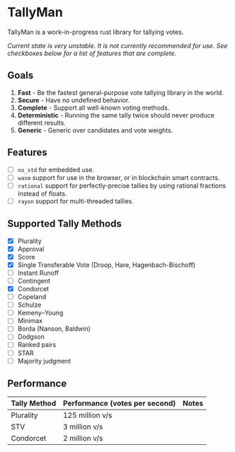 # TallyMan

TallyMan is a work-in-progress rust library for tallying votes.

*Current state is very unstable. It is not currently recommended for use. See checkboxes below for a list of features that are complete.*

## Goals
1. **Fast** - Be the fastest general-purpose vote tallying library in the world.
2. **Secure** - Have no undefined behavior. 
3. **Complete** - Support all well-known voting methods.
4. **Deterministic** - Running the same tally twice should never produce different results.
5. **Generic** - Generic over candidates and vote weights. 

## Features
- [ ] `no_std` for embedded use.
- [ ] `wasm` support for use in the browser, or in blockchain smart contracts.
- [ ] `rational` support for perfectly-precise tallies by using rational fractions instead of floats.
- [ ] `rayon` support for multi-threaded tallies.

## Supported Tally Methods
- [x] Plurality
- [x] Approval
- [x] Score
- [x] Single Transferable Vote (Droop, Hare, Hagenbach-Bischoff)
- [ ] Instant Runoff
- [ ] Contingent
- [x] Condorcet
- [ ] Copeland
- [ ] Schulze
- [ ] Kemeny–Young
- [ ] Minimax
- [ ] Borda (Nanson, Baldwin)
- [ ] Dodgson
- [ ] Ranked pairs
- [ ] STAR
- [ ] Majority judgment

## Performance

| Tally Method  | Performance (votes per second)  | Notes  |
| --------------|---------------------------------|--------|
| Plurality     | 125 million v/s                 |        |
| STV           | 3 million v/s                   |        |
| Condorcet     | 2 million v/s                   |        |